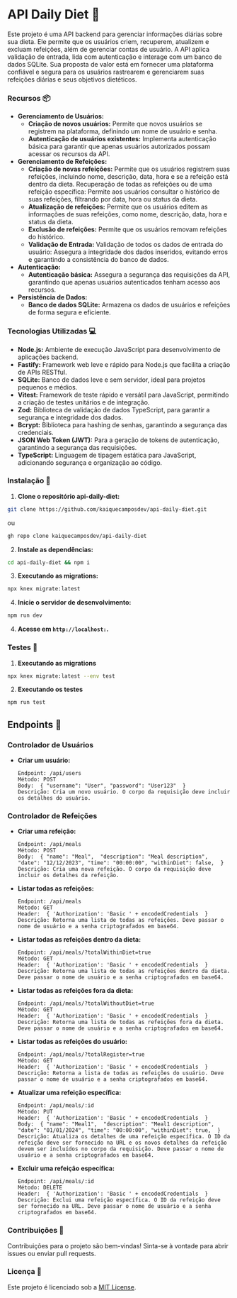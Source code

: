 # API Daily Diet 🍲
Este projeto é uma API backend para gerenciar informações diárias sobre sua dieta. Ele permite que os usuários criem, recuperem, atualizem e excluam refeições, além de gerenciar contas de usuário. A API aplica validação de entrada, lida com autenticação e interage com um banco de dados SQLite. Sua proposta de valor está em fornecer uma plataforma confiável e segura para os usuários rastrearem e gerenciarem suas refeições diárias e seus objetivos dietéticos.
### Recursos 📦
- **Gerenciamento de Usuários:**
    - **Criação de novos usuários:** Permite que novos usuários se registrem na plataforma, definindo um nome de usuário e senha.
    - **Autenticação de usuários existentes:** Implementa autenticação básica para garantir que apenas usuários autorizados possam acessar os recursos da API.
- **Gerenciamento de Refeições:**
    - **Criação de novas refeições:** Permite que os usuários registrem suas refeições, incluindo nome, descrição, data, hora e se a refeição está dentro da dieta. Recuperação de todas as refeições ou de uma refeição específica: Permite aos usuários consultar o histórico de suas refeições, filtrando por data, hora ou status da dieta.
    - **Atualização de refeições:** Permite que os usuários editem as informações de suas refeições, como nome, descrição, data, hora e status da dieta.
    - **Exclusão de refeições:** Permite que os usuários removam refeições do histórico.
    - **Validação de Entrada:** Validação de todos os dados de entrada do usuário: Assegura a integridade dos dados inseridos, evitando erros e garantindo a consistência do banco de dados.
- **Autenticação:**
    - **Autenticação básica:** Assegura a segurança das requisições da API, garantindo que apenas usuários autenticados tenham acesso aos recursos.
- **Persistência de Dados:**
    - **Banco de dados SQLite:** Armazena os dados de usuários e refeições de forma segura e eficiente.
### Tecnologias Utilizadas 💻
- **Node.js:** Ambiente de execução JavaScript para desenvolvimento de aplicações backend.
- **Fastify:** Framework web leve e rápido para Node.js que facilita a criação de APIs RESTful.
- **SQLite:** Banco de dados leve e sem servidor, ideal para projetos pequenos e médios.
- **Vitest:** Framework de teste rápido e versátil para JavaScript, permitindo a criação de testes unitários e de integração.
- **Zod:** Biblioteca de validação de dados TypeScript, para garantir a segurança e integridade dos dados.
- **Bcrypt:** Biblioteca para hashing de senhas, garantindo a segurança das credenciais.
- **JSON Web Token (JWT):**  Para a geração de tokens de autenticação, garantindo a segurança das requisições.
- **TypeScript:** Linguagem de tipagem estática para JavaScript, adicionando segurança e organização ao código.
### Instalação 🚀
1. **Clone o repositório api-daily-diet:**
```bash
git clone https://github.com/kaiquecamposdev/api-daily-diet.git
```
ou
```bash
gh repo clone kaiquecamposdev/api-daily-diet
```
2. **Instale as dependências:**
```bash
cd api-daily-diet && npm i
```
3. **Executando as migrations:**
```bash
npx knex migrate:latest
```
4. **Inicie o servidor de desenvolvimento:**
```bash
npm run dev
```
4. **Acesse em `http://localhost:`.** 
### Testes 🧪
1. **Executando as migrations**
```bash
npx knex migrate:latest --env test
```
2. **Executando os testes**
```bash
npm run test
```
## Endpoints 🔗

### Controlador de Usuários

- **Criar um usuário:**

  ```
  Endpoint: /api/users
  Método: POST
  Body:  { "username": "User", "password": "User123"  } 
  Descrição: Cria um novo usuário. O corpo da requisição deve incluir os detalhes do usuário.
  ```

### Controlador de Refeições

- **Criar uma refeição:**

  ```
  Endpoint: /api/meals
  Método: POST
  Body:  { "name": "Meal",  "description": "Meal description", "date": "12/12/2023", "time": "00:00:00", "withinDiet": false,  } 
  Descrição: Cria uma nova refeição. O corpo da requisição deve incluir os detalhes da refeição.
  ```

- **Listar todas as refeições:**

  ```
  Endpoint: /api/meals
  Método: GET
  Header:  { 'Authorization': 'Basic ' + encodedCredentials  }
  Descrição: Retorna uma lista de todas as refeições. Deve passar o nome de usuário e a senha criptografados em base64.
  ```

- **Listar todas as refeições dentro da dieta:**

  ```
  Endpoint: /api/meals/?totalWithinDiet=true
  Método: GET
  Header:  { 'Authorization': 'Basic ' + encodedCredentials  }
  Descrição: Retorna uma lista de todas as refeições dentro da dieta. Deve passar o nome de usuário e a senha criptografados em base64.
  ```

- **Listar todas as refeições fora da dieta:**

  ```
  Endpoint: /api/meals/?totalWithoutDiet=true
  Método: GET
  Header:  { 'Authorization': 'Basic ' + encodedCredentials  }
  Descrição: Retorna uma lista de todas as refeições fora da dieta. Deve passar o nome de usuário e a senha criptografados em base64.
  ```

- **Listar todas as refeições do usuário:**

  ```
  Endpoint: /api/meals/?totalRegister=true
  Método: GET
  Header:  { 'Authorization': 'Basic ' + encodedCredentials  }
  Descrição: Retorna a lista de todas as refeições do usuário. Deve passar o nome de usuário e a senha criptografados em base64.
  ```

- **Atualizar uma refeição específica:**

  ```
  Endpoint: /api/meals/:id
  Método: PUT
  Header:  { 'Authorization': 'Basic ' + encodedCredentials  }
  Body:  { "name": "Meal1",  "description": "Meal1 description", "date": "01/01/2024", "time": "00:00:00", "withinDiet": true,  } 
  Descrição: Atualiza os detalhes de uma refeição específica. O ID da refeição deve ser fornecido na URL e os novos detalhes da refeição devem ser incluídos no corpo da requisição. Deve passar o nome de usuário e a senha criptografados em base64.
  ```

- **Excluir uma refeição específica:**

  ```
  Endpoint: /api/meals/:id
  Método: DELETE
  Header:  { 'Authorization': 'Basic ' + encodedCredentials  }
  Descrição: Exclui uma refeição específica. O ID da refeição deve ser fornecido na URL. Deve passar o nome de usuário e a senha criptografados em base64.
  ```
### Contribuições 🤝
Contribuições para o projeto são bem-vindas! Sinta-se à vontade para abrir issues ou enviar pull requests.
### Licença 📝
Este projeto é licenciado sob a [MIT License](./LICENSE).
